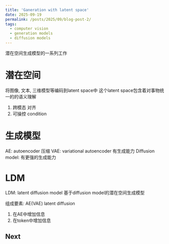 ```yaml
---
title: 'Ganeration with latent space'
date: 2025-09-19
permalink: /posts/2025/09/blog-post-2/
tags:
  - computer vision
  - generation models
  - diffusion models
---
```


潜在空间生成模型的一系列工作

潜在空间
======
将图像, 文本, 三维模型等编码到latent space中
这个latent space包含着对事物统一的的语义理解

1. 跨模态 对齐
2. 可操控 condition

生成模型
======

AE: autoencoder 压缩
VAE: variational autoencoder 有生成能力
Diffusion model: 有更强的生成能力

LDM
======
LDM: latent diffusion model 基于diffusion model的潜在空间生成模型

组成要素: 
AE(VAE)
latent diffusion

1. 在AE中增加信息
2. 在token中增加信息

Next
------